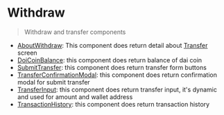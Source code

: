 # Withdraw

> Withdraw and transfer components

- [AboutWithdraw](./AboutWithdraw.tsx): This component does return detail about [Transfer](../../screens/Withdraw/screens/Transfer) screen
- [DoiCoinBalance](./DaiCoinBalance.tsx): this component does return balance of dai coin
- [SubmitTransfer](./SubmitTransfer.tsx): this component does return transfer form buttons
- [TransferConfirmationModal](./TransferConfirmationModal.tsx): this component does return confirmation modal for submit transfer
- [TransferInput](./TransferInput.tsx): this component does return transfer input, it's dynamic and used for amount and wallet address
- [TransactionHistory](./TransactionHistory.tsx): this component does return transaction history
